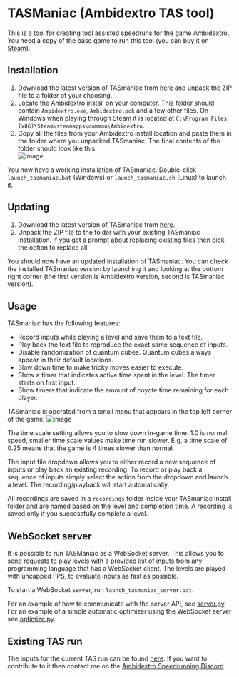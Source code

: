 # TASManiac (Ambidextro TAS tool)

This is a tool for creating tool assisted speedruns for the game Ambidextro. You need a copy of the base game to run this tool (you can buy it on [Steam](https://store.steampowered.com/app/3445580/Ambidextro/)).

## Installation

1. Download the latest version of TASmaniac from [here](https://github.com/FeldrinH/TASmaniac/archive/refs/heads/main.zip) and unpack the ZIP file to a folder of your choosing.
2. Locate the Ambidextro install on your computer. This folder should contain `Ambidextro.exe`, `Ambidextro.pck` and a few other files. On Windows when playing through Steam it is located at `C:\Program Files (x86)\Steam\steamapps\common\Ambidextro`.
4. Copy all the files from your Ambidextro install location and paste them in the folder where you unpacked TASmaniac. The final contents of the folder should look like this:  
![image](https://github.com/user-attachments/assets/6f1d954f-8478-480b-97c5-b65454e1286e)

You now have a working installation of TASmaniac. Double-click `launch_tasmaniac.bat` (Windows) or `launch_tasmaniac.sh` (Linux) to launch it.

## Updating

1. Download the latest version of TASmaniac from [here](https://github.com/FeldrinH/TASmaniac/archive/refs/heads/main.zip).
2. Unpack the ZIP file to the folder with your existing TASmaniac installation. If you get a prompt about replacing existing files then pick the option to replace all.

You should now have an updated installation of TASmaniac. You can check the installed TASmaniac version by launching it and looking at the bottom right corner (the first version is Ambidextro version, second is TASmaniac version).

## Usage

TASmaniac has the following features:

* Record inputs while playing a level and save them to a text file.
* Play back the text file to reproduce the exact same sequence of inputs.
* Disable randomization of quantum cubes. Quantum cubes always appear in their default locations.
* Slow down time to make tricky moves easier to execute.
* Show a timer that indicates active time spent in the level. The timer starts on first input.
* Show timers that indicate the amount of coyote time remaining for each player.

TASmaniac is operated from a small menu that appears in the top left corner of the game:
![image](https://github.com/user-attachments/assets/de3022c4-6711-493e-a78f-77ff525c1396)

The time scale setting allows you to slow down in-game time. 1.0 is normal speed, smaller time scale values make time run slower. E.g. a time scale of 0.25 means that the game is 4 times slower than normal.

The input file dropdown allows you to either record a new sequence of inputs or play back an existing recording.
To record or play back a sequence of inputs simply select the action from the dropdown and launch a level. The recording/playback will start automatically.

All recordings are saved in a `recordings` folder inside your TASmaniac install folder and are named based on the level and completion time.
A recording is saved only if you successfully complete a level.

## WebSocket server

It is possible to run TASManiac as a WebSocket server. This allows you to send requests to play levels with a provided list of inputs from any programming language that has a WebSocket client.
The levels are played with uncapped FPS, to evaluate inputs as fast as possible.

To start a WebSocket server, run `launch_tasmaniac_server.bat`.

For an example of how to communicate with the server API, see [server.py](server.py). For an example of a simple automatic optimizer using the WebSocket server see [optimize.py](optimize.py).

## Existing TAS run

The inputs for the current TAS run can be found [here](https://docs.google.com/spreadsheets/d/1kA16tzJ-diouDjB213JCW4X9J4LKVxMMdmYSAMIR64Y/edit?gid=0#gid=0). If you want to contribute to it then contact me on the [Ambidextro Speedrunning Discord](https://discord.gg/q7cB2sSQZn).
